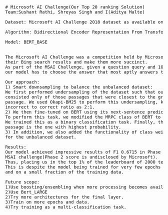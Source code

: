 <pre>
# Microsoft AI Challenge(Our Top 20 ranking Solution)
Team:Sushant Rathi, Shreyas Singh and I(Aditya Malte) 

Dataset: Microsoft AI Challenge 2018 dataset as available on CodaLab

Algorithm: Bidirectional Encoder Representation From Transformer(BERT)

Model: BERT_BASE


The Microsoft AI Challenge was a competition held by Microsoft to improve
their Bing search results and make them more succinct.
As part of the MSAI Challenge, given a question query and 10 passages,
our model has to choose the answer that most aptly answers the question.

Our approach:
1) Smart downsampling to balance the unbalanced dataset:
We first performed undersampling of the dataset such that our dataset
consisted only of those passages that were closest to the ground truth 
passage. We used Okapi-BM25 to perform this undersampling, keeping the 
incorrect to correct ratio as 2:1.
2) We then fine-tuned on BERT using its next-sentence prediction algorithm.
To perform this task, we modified the MRPC class of BERT to suit our dataset. 
We trained this as a binary classification task. Finally, the highest ranking
passage is the one with highest probability. 
3) In addition, we also added the functionality of class weights to account
for the unbalanced dataset.

Results:
Our model achieved impressive results of F1 0.6715 in Phase 1 of the
MSAI challenge(Phase 2 score is undisclosed by Microsoft). 
Thus, placing us in the top 1% of the leaderboard of 2000 team in the MSAI Challenge. 
This is despite the model being trained for very few epochs 
and on a small fraction of the training data.

Future scope:
1)Use boosting/ensembling when more processing becomes available.
2)Use Bert_LARGE
2)Try more architectures for the final layer.
3)Train on more epochs and data.
4)Try training as a multi-classification task.

</pre>
